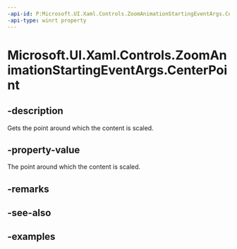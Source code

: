 ```yaml
---
-api-id: P:Microsoft.UI.Xaml.Controls.ZoomAnimationStartingEventArgs.CenterPoint
-api-type: winrt property
---
```


# Microsoft.UI.Xaml.Controls.ZoomAnimationStartingEventArgs.CenterPoint

<!--
public System.Numerics.Vector2 CenterPoint { get; }
-->

## -description

Gets the point around which the content is scaled.

## -property-value

The point around which the content is scaled.

## -remarks

## -see-also

## -examples

